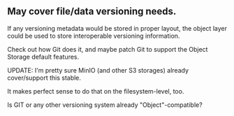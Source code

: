 
## May cover file/data versioning needs.

If any versioning metadata would be stored in proper  layout, the object
layer could be used to store interoperable versioning information.

Check out how Git does it, and maybe patch Git to support the Object Storage
default features.


UPDATE: I'm pretty sure MinIO (and other S3 storages) already cover/support
this stable.

It makes perfect sense to do that on the filesystem-level, too.

Is GIT or any other versioning system already "Object"-compatible?
